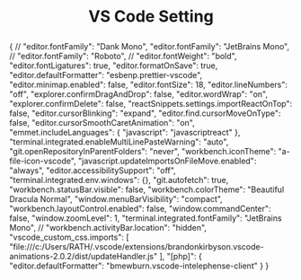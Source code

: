 # <p align='center'>VS Code Setting</p>
{
  // "editor.fontFamily": "Dank Mono",
  "editor.fontFamily": "JetBrains Mono",
  // "editor.fontFamily": "Roboto",
  // "editor.fontWeight": "bold",
  "editor.fontLigatures": true,
  "editor.formatOnSave": true,
  "editor.defaultFormatter": "esbenp.prettier-vscode",
  "editor.minimap.enabled": false,
  "editor.fontSize": 18,
  "editor.lineNumbers": "off",
  "explorer.confirmDragAndDrop": false,
  "editor.wordWrap": "on",
  "explorer.confirmDelete": false,
  "reactSnippets.settings.importReactOnTop": false,
  "editor.cursorBlinking": "expand",
  "editor.find.cursorMoveOnType": false,
  "editor.cursorSmoothCaretAnimation": "on",
  "emmet.includeLanguages": {
    "javascript": "javascriptreact"
  },
  "terminal.integrated.enableMultiLinePasteWarning": "auto",
  "git.openRepositoryInParentFolders": "never",
  "workbench.iconTheme": "a-file-icon-vscode",
  "javascript.updateImportsOnFileMove.enabled": "always",
  "editor.accessibilitySupport": "off",
  "terminal.integrated.env.windows": {},
  "git.autofetch": true,
  "workbench.statusBar.visible": false,
  "workbench.colorTheme": "Beautiful Dracula Normal",
  "window.menuBarVisibility": "compact",
  "workbench.layoutControl.enabled": false,
  "window.commandCenter": false,
  "window.zoomLevel": 1,
  "terminal.integrated.fontFamily": "JetBrains Mono",
  // "workbench.activityBar.location": "hidden",
  "vscode_custom_css.imports": [
    "file:///c:/Users/RATH/.vscode/extensions/brandonkirbyson.vscode-animations-2.0.2/dist/updateHandler.js"
  ],
  "[php]": {
    "editor.defaultFormatter": "bmewburn.vscode-intelephense-client"
  }
}
